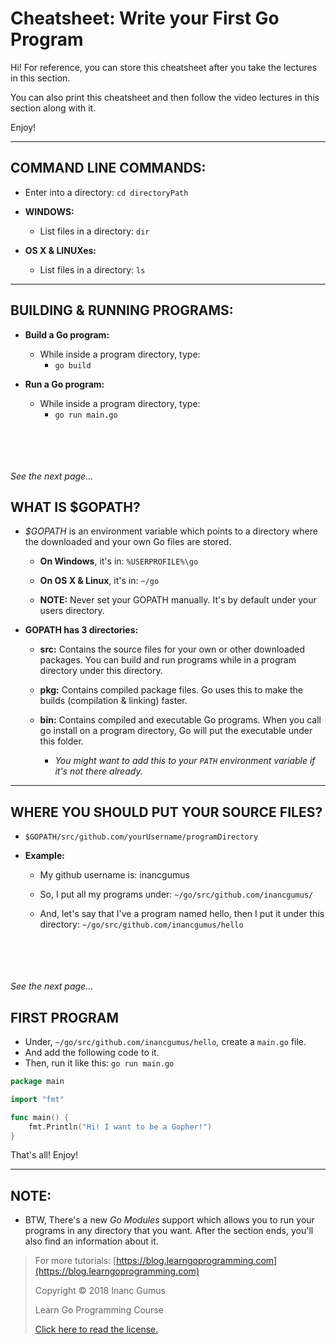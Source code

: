 # Cheatsheet: Write your First Go Program

Hi! For reference, you can store this cheatsheet after you take the lectures in this section.

You can also print this cheatsheet and then follow the video lectures in this section along with it.

Enjoy!

---

## COMMAND LINE COMMANDS:

* Enter into a directory: `cd directoryPath`

* **WINDOWS:**

    * List files in a directory: `dir`

* **OS X & LINUXes:**

    * List files in a directory: `ls`

---

## BUILDING & RUNNING PROGRAMS:

* **Build a Go program:**

    * While inside a program directory, type:
        * `go build`

* **Run a Go program:**

    * While inside a program directory, type:
        * `go run main.go`

<br /><br /><br /><br />
_See the next page..._

<div style="page-break-after: always;"></div>

## WHAT IS $GOPATH?

* _$GOPATH_ is an environment variable which points to a directory where the downloaded and your own Go files are stored.

    * **On Windows**, it's in: `%USERPROFILE%\go`

    * **On OS X & Linux**, it's in: `~/go`

    * **NOTE:** Never set your GOPATH manually. It's by default under your users directory.

* **GOPATH has 3 directories:**

    * **src:** Contains the source files for your own or other downloaded packages. You can build and run programs while in a program directory under this directory.

    * **pkg:** Contains compiled package files. Go uses this to make the builds (compilation & linking) faster.

    * **bin:** Contains compiled and executable Go programs. When you call go install on a program directory, Go will put the executable under this folder.

        * _You might want to add this to your `PATH` environment variable if it's not there already._

---

## WHERE YOU SHOULD PUT YOUR SOURCE FILES?

* `$GOPATH/src/github.com/yourUsername/programDirectory`

* **Example:**

    * My github username is: inancgumus

    * So, I put all my programs under: `~/go/src/github.com/inancgumus/`

    * And, let's say that I've a program named hello, then I put it under this directory: `~/go/src/github.com/inancgumus/hello`

<br /><br /><br /><br />
_See the next page..._

<div style="page-break-after: always;"></div>

## FIRST PROGRAM

* Under, `~/go/src/github.com/inancgumus/hello`, create a `main.go` file.
* And add the following code to it.
* Then, run it like this: `go run main.go`

```go
package main

import "fmt"

func main() {
    fmt.Println("Hi! I want to be a Gopher!")
}
```

That's all! Enjoy!

---

## NOTE:

* BTW, There's a new *Go Modules* support which allows you to run your programs in any directory that you want. After the section ends, you'll also find an information about it.

> For more tutorials: [https://blog.learngoprogramming.com](https://blog.learngoprogramming.com)
> 
> Copyright © 2018 Inanc Gumus
> 
> Learn Go Programming Course
> 
> [Click here to read the license.](https://creativecommons.org/licenses/by-nc-sa/4.0/)